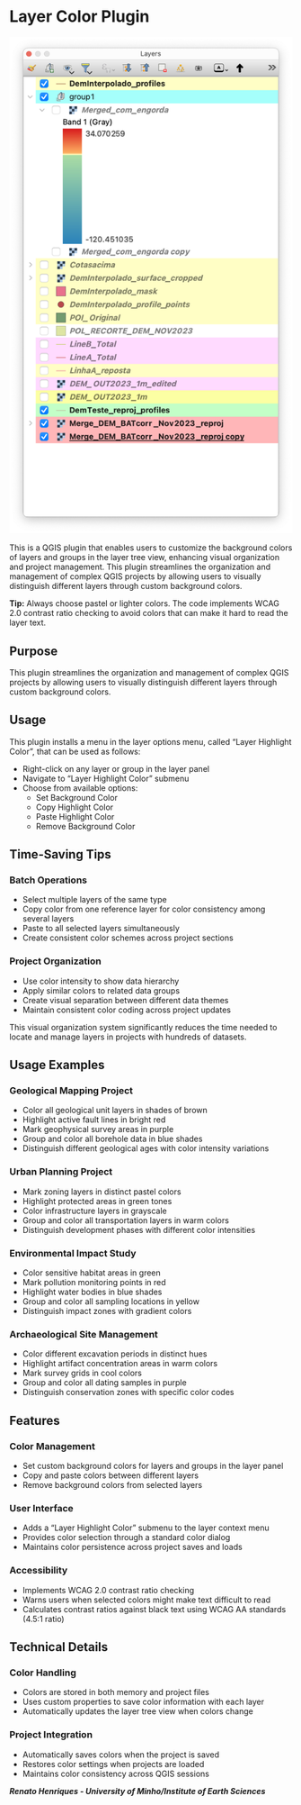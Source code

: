 # Layer Color Plugin


![ScreenShoot](screenshot.png "Layers panel example using Layer Color Plugin")


This is a QGIS plugin that enables users to customize the background colors of layers and groups in the layer tree view, enhancing visual organization and project management. This plugin streamlines the organization and management of complex QGIS projects by allowing users to visually distinguish different layers through custom background colors. 

**Tip:** Always choose pastel or lighter colors. The code implements WCAG 2.0 contrast ratio checking to avoid colors that can make it hard to read the layer text. 

## Purpose
This plugin streamlines the organization and management of complex QGIS projects by allowing users to visually distinguish different layers through custom background colors.

## Usage
This plugin installs a menu in the layer options menu, called “Layer Highlight Color”, that can be used as follows:

- Right-click on any layer or group in the layer panel
- Navigate to “Layer Highlight Color” submenu
- Choose from available options:
  - Set Background Color
  - Copy Highlight Color
  - Paste Highlight Color
  - Remove Background Color

## Time-Saving Tips
### Batch Operations
- Select multiple layers of the same type
- Copy color from one reference layer for color consistency among several layers
- Paste to all selected layers simultaneously
- Create consistent color schemes across project sections

### Project Organization
- Use color intensity to show data hierarchy
- Apply similar colors to related data groups
- Create visual separation between different data themes
- Maintain consistent color coding across project updates

This visual organization system significantly reduces the time needed to locate and manage layers in projects with hundreds of datasets.

## Usage Examples
### Geological Mapping Project
- Color all geological unit layers in shades of brown
- Highlight active fault lines in bright red
- Mark geophysical survey areas in purple
- Group and color all borehole data in blue shades
- Distinguish different geological ages with color intensity variations

### Urban Planning Project
- Mark zoning layers in distinct pastel colors
- Highlight protected areas in green tones
- Color infrastructure layers in grayscale
- Group and color all transportation layers in warm colors
- Distinguish development phases with different color intensities

### Environmental Impact Study
- Color sensitive habitat areas in green
- Mark pollution monitoring points in red
- Highlight water bodies in blue shades
- Group and color all sampling locations in yellow
- Distinguish impact zones with gradient colors

### Archaeological Site Management
- Color different excavation periods in distinct hues
- Highlight artifact concentration areas in warm colors
- Mark survey grids in cool colors
- Group and color all dating samples in purple
- Distinguish conservation zones with specific color codes

## Features
### Color Management
- Set custom background colors for layers and groups in the layer panel
- Copy and paste colors between different layers
- Remove background colors from selected layers

### User Interface
- Adds a “Layer Highlight Color” submenu to the layer context menu
- Provides color selection through a standard color dialog
- Maintains color persistence across project saves and loads

### Accessibility
- Implements WCAG 2.0 contrast ratio checking
- Warns users when selected colors might make text difficult to read
- Calculates contrast ratios against black text using WCAG AA standards (4.5:1 ratio)

## Technical Details
### Color Handling
- Colors are stored in both memory and project files
- Uses custom properties to save color information with each layer
- Automatically updates the layer tree view when colors change

### Project Integration
- Automatically saves colors when the project is saved
- Restores color settings when projects are loaded
- Maintains color consistency across QGIS sessions


___Renato Henriques - University of Minho/Institute of Earth Sciences___
